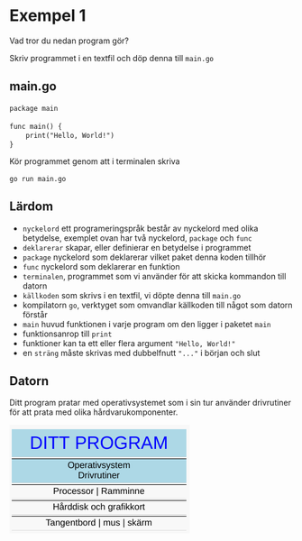 # Exempel 1

Vad tror du nedan program gör?

Skriv programmet i en textfil och döp denna till `main.go`

## main.go

	package main

	func main() {
		print("Hello, World!")
	}

Kör programmet genom att i terminalen skriva

    go run main.go
	

## Lärdom

- `nyckelord` ett programeringspråk består av nyckelord med olika betydelse, exemplet ovan har två nyckelord, `package` och `func`
- `deklarerar` skapar, eller definierar en betydelse i programmet
- `package` nyckelord som deklarerar vilket paket denna koden tillhör
- `func` nyckelord som deklarerar en funktion
- `terminalen`, programmet som vi använder för att skicka kommandon till datorn
- `källkoden` som skrivs i en textfil, vi döpte denna till `main.go`
- kompilatorn `go`, verktyget som omvandlar källkoden till något som datorn förstår
- `main` huvud funktionen i varje program om den ligger i paketet `main`
- funktionsanrop till `print`
- funktioner kan ta ett eller flera argument `"Hello, World!"`
- en `sträng` måste skrivas med dubbelfnutt `"..."` i början och slut


## Datorn

Ditt program pratar med operativsystemet som i sin tur använder drivrutiner för 
att prata med olika hårdvarukomponenter.

![Översikt](./overview.png)
